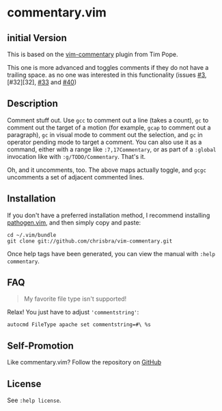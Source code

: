 # commentary.vim

## initial Version

This is based on the [vim-commentary](https://github.com/tpope/vim-pathogen)
plugin from Tim Pope.

This one is more advanced and toggles comments if they do not have a trailing space.
as no one was interested in this functionality (issues [#3][3], [#32][32], [#33][33] and [#40][40])

## Description

Comment stuff out.  Use `gcc` to comment out a line (takes a count),
`gc` to comment out the target of a motion (for example, `gcap` to
comment out a paragraph), `gc` in visual mode to comment out the selection,
and `gc` in operator pending mode to target a comment.  You can also use
it as a command, either with a range like `:7,17Commentary`, or as part of a
`:global` invocation like with `:g/TODO/Commentary`. That's it.

Oh, and it uncomments, too.  The above maps actually toggle, and `gcgc`
uncomments a set of adjacent commented lines.

## Installation

If you don't have a preferred installation method, I recommend
installing [pathogen.vim](https://github.com/tpope/vim-pathogen), and
then simply copy and paste:

    cd ~/.vim/bundle
    git clone git://github.com/chrisbra/vim-commentary.git

Once help tags have been generated, you can view the manual with
`:help commentary`.

## FAQ

> My favorite file type isn't supported!

Relax!  You just have to adjust `'commentstring'`:

    autocmd FileType apache set commentstring=#\ %s

## Self-Promotion

Like commentary.vim? Follow the repository on
[GitHub](https://github.com/chrisbra/vim-commentary)

## License

See `:help license`.

  [3]: https://github.com/tpope/vim-commentary/issues/3
 [30]: https://github.com/tpope/vim-commentary/issues/30
 [33]: https://github.com/tpope/vim-commentary/issues/33
 [40]: https://github.com/tpope/vim-commentary/issues/40
